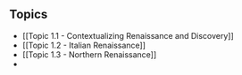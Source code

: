 ## Topics
- [[Topic 1.1 - Contextualizing Renaissance and Discovery]]
- [[Topic 1.2 - Italian Renaissance]]
- [[Topic 1.3 - Northern Renaissance]]
- 